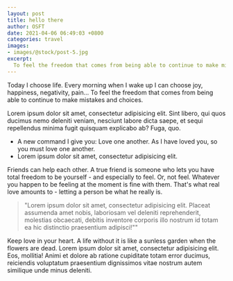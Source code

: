 ```yaml
---
layout: post
title: hello there
author: OSFT
date: 2021-04-06 06:49:03 +0800
categories: travel
images:
- images/@stock/post-5.jpg
excerpt:
  To feel the freedom that comes from being able to continue to make mistakes and choices.
---
```


Today I choose life. Every morning when I wake up I can choose joy, happiness, negativity, pain... To feel the freedom that comes from being able to continue to make mistakes and choices.

Lorem ipsum dolor sit amet, consectetur adipisicing elit. Sint libero, qui quos ducimus nemo deleniti veniam, nesciunt labore dicta saepe, et sequi repellendus minima fugit quisquam explicabo ab? Fuga, quo.

* A new command I give you: Love one another. As I have loved you, so you must love one another.
* Lorem ipsum dolor sit amet, consectetur adipisicing elit.

Friends can help each other. A true friend is someone who lets you have total freedom to be yourself - and especially to feel. Or, not feel. Whatever you happen to be feeling at the moment is fine with them. That's what real love amounts to - letting a person be what he really is.


> "Lorem ipsum dolor sit amet, consectetur adipisicing elit. Placeat assumenda amet nobis, laboriosam vel deleniti reprehenderit, molestias obcaecati, debitis inventore corporis illo nostrum id totam ea hic distinctio praesentium adipisci!""


Keep love in your heart. A life without it is like a sunless garden when the flowers are dead. Lorem ipsum dolor sit amet, consectetur adipisicing elit. Eos, mollitia! Animi et dolore ab ratione cupiditate totam error ducimus, reiciendis voluptatum praesentium dignissimos vitae nostrum autem similique unde minus deleniti.
